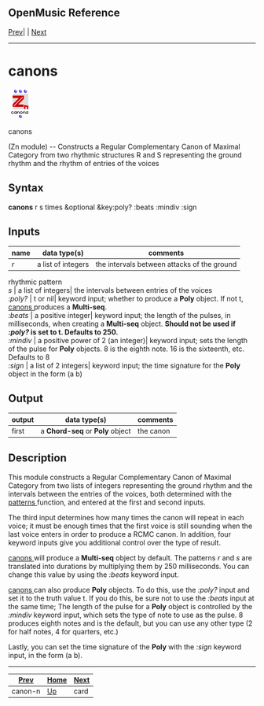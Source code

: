 OpenMusic Reference  
---  
[Prev](canon-n)| | [Next](card)  
  
* * *

# canons

![](figures/functions/zn/canons.png)

  
  
canons  
  
(Zn module) \-- Constructs a Regular Complementary Canon of Maximal Category
from two rhythmic structures R and S representing the ground rhythm and the
rhythm of entries of the voices  

## Syntax

   **canons**  r s times &optional &key:poly? :beats :mindiv :sign  

## Inputs

name| data type(s)| comments  
---|---|---  
  _r_ |  a list of integers| the intervals between attacks of the ground
rhythmic pattern  
  _s_ |  a list of integers| the intervals between entries of the voices  
  _:poly?_ |  t or nil| keyword input; whether to produce a **Poly** object.
If not t, [ canons ](canons) produces a **Multi-seq**.  
  _:beats_ |  a positive integer| keyword input; the length of the pulses, in
milliseconds, when creating a **Multi-seq** object. **Should not be used if 
_:poly?_  is set to t. Defaults to 250.**  
  _:mindiv_ |  a positive power of 2 (an integer)| keyword input; sets the
length of the pulse for **Poly** objects. 8 is the eighth note. 16 is the
sixteenth, etc. Defaults to 8  
  _:sign_ |  a list of 2 integers| keyword input; the time signature for the
**Poly** object in the form (a b)  
  
## Output

output| data type(s)| comments  
---|---|---  
first| a **Chord-seq** or **Poly** object| the canon  
  
## Description

This module constructs a Regular Complementary Canon of Maximal Category from
two lists of integers representing the ground rhythm and the intervals between
the entries of the voices, both determined with the
[ patterns ](patterns) function, and entered at the first and second
inputs.

The third input determines how many times the canon will repeat in each voice;
it must be enough times that the first voice is still sounding when the last
voice enters in order to produce a RCMC canon. In addition, four keyword
inputs give you additional control over the type of result.

[ canons ](canons) will produce a **Multi-seq** object by default. The
patterns  _r_  and  _s_  are translated into durations by multiplying them by
250 milliseconds. You can change this value by using the  _:beats_  keyword
input.

[ canons ](canons) can also produce **Poly** objects. To do this, use the
 _:poly?_  input and set it to the truth value t. If you do this, be sure not
to use the  _:beats_  input at the same time; The length of the pulse for a
**Poly** object is controlled by the  _:mindiv_  keyword input, which sets the
type of note to use as the pulse. 8 produces eighth notes and is the default,
but you can use any other type (2 for half notes, 4 for quarters, etc.)

Lastly, you can set the time signature of the **Poly** with the  _:sign_ 
keyword input, in the form (a b).

* * *

[Prev](canon-n)| [Home](index)| [Next](card)  
---|---|---  
canon-n| [Up](funcref.main)| card

